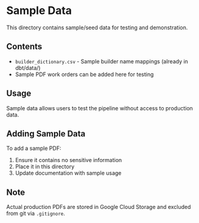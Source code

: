 ﻿# Sample Data

This directory contains sample/seed data for testing and demonstration.

## Contents

- `builder_dictionary.csv` - Sample builder name mappings (already in dbt/data/)
- Sample PDF work orders can be added here for testing

## Usage

Sample data allows users to test the pipeline without access to production data.

## Adding Sample Data

To add a sample PDF:
1. Ensure it contains no sensitive information
2. Place it in this directory
3. Update documentation with sample usage

## Note

Actual production PDFs are stored in Google Cloud Storage and excluded from git via `.gitignore`.
